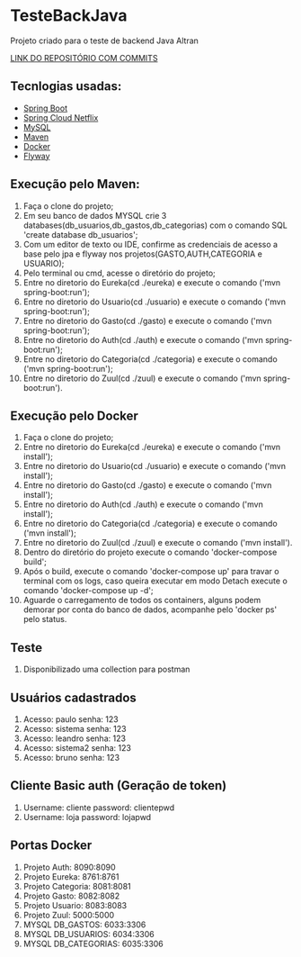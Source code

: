 # TesteBackJava
Projeto criado para o teste de backend Java Altran

[LINK DO REPOSITÓRIO COM COMMITS](https://github.com/PauloMilk/TesteBackJava)

## Tecnlogias usadas:
* [Spring Boot](https://spring.io/projects/spring-boot)
* [Spring Cloud Netflix](https://spring.io/projects/spring-cloud-netflix)
* [MySQL](https://www.mysql.com/)
* [Maven](https://maven.apache.org/)
* [Docker](https://www.docker.com/)
* [Flyway](https://flywaydb.org/)
## Execução pelo Maven:
1. Faça o clone do projeto;
2. Em seu banco de dados MYSQL crie 3 databases(db_usuarios,db_gastos,db_categorias) com o comando SQL 'create database db_usuarios';
3. Com um editor de texto ou IDE, confirme as credenciais de acesso a base pelo jpa e flyway nos projetos(GASTO,AUTH,CATEGORIA e USUARIO);
4. Pelo terminal ou cmd, acesse o diretório do projeto;
5. Entre no diretorio do Eureka(cd ./eureka) e execute o comando ('mvn spring-boot:run');
6. Entre no diretorio do Usuario(cd ./usuario) e execute o comando ('mvn spring-boot:run');
7. Entre no diretorio do Gasto(cd ./gasto) e execute o comando ('mvn spring-boot:run');
8. Entre no diretorio do Auth(cd ./auth) e execute o comando ('mvn spring-boot:run');
9. Entre no diretorio do Categoria(cd ./categoria) e execute o comando ('mvn spring-boot:run');
10. Entre no diretorio do Zuul(cd ./zuul) e execute o comando ('mvn spring-boot:run').
## Execução pelo Docker
1. Faça o clone do projeto;
2. Entre no diretorio do Eureka(cd ./eureka) e execute o comando ('mvn install');
3. Entre no diretorio do Usuario(cd ./usuario) e execute o comando ('mvn install');
4. Entre no diretorio do Gasto(cd ./gasto) e execute o comando ('mvn install');
5. Entre no diretorio do Auth(cd ./auth) e execute o comando ('mvn install');
6. Entre no diretorio do Categoria(cd ./categoria) e execute o comando ('mvn install');
7. Entre no diretorio do Zuul(cd ./zuul) e execute o comando ('mvn install').
8. Dentro do diretório do projeto execute o comando 'docker-compose build';
9. Após o build, execute o comando 'docker-compose up' para travar o terminal com os logs, caso queira executar em modo Detach execute o comando 'docker-compose up -d';
10. Aguarde o carregamento de todos os containers, alguns podem demorar por conta do banco de dados, acompanhe pelo 'docker ps' pelo status.

## Teste
1. Disponibilizado uma collection para postman
## Usuários cadastrados
1. Acesso: paulo senha: 123
2. Acesso: sistema senha: 123
3. Acesso: leandro senha: 123
4. Acesso: sistema2 senha: 123
5. Acesso: bruno senha: 123
## Cliente Basic auth (Geração de token)
1. Username: cliente password: clientepwd
2. Username: loja password: lojapwd
## Portas Docker
1. Projeto Auth: 8090:8090
2. Projeto Eureka: 8761:8761
3. Projeto Categoria: 8081:8081
4. Projeto Gasto: 8082:8082
5. Projeto Usuario: 8083:8083
6. Projeto Zuul: 5000:5000
7. MYSQL DB_GASTOS: 6033:3306
8. MYSQL DB_USUARIOS: 6034:3306
9. MYSQL DB_CATEGORIAS: 6035:3306



